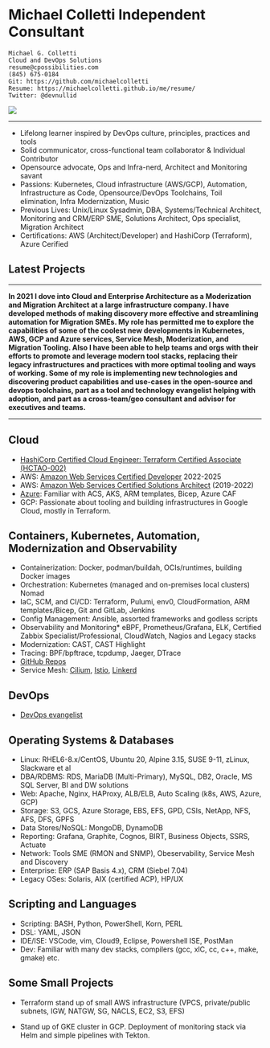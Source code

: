 # Michael Colletti Independent Consultant

```
Michael G. Colletti 
Cloud and DevOps Solutions
resume@cpossibilities.com
(845) 675-0184
Git: https://github.com/michaelcolletti
Resume: https://michaelcolletti.github.io/me/resume/
Twitter: @devnullid
```

<a href="mailto:devnullid+githubcontact@gmail.com?subject=Service Query From Resume"><img src="https://img.shields.io/badge/gmail-%23DD0031.svg?&style=for-the-badge&logo=gmail&logoColor=white"/></a>
____
<div data-iframe-width="150" data-iframe-height="270" data-share-badge-id="2d5a75b0-b7c8-4682-9149-c2fe1e3c312f" data-share-badge-host="https://www.credly.com"></div><script type="text/javascript" async src="//cdn.credly.com/assets/utilities/embed.js"></script>

<div data-iframe-width="150" data-iframe-height="270" data-share-badge-id="56e5f89c-0bc3-45f4-86c6-f0defdf0d2f1" data-share-badge-host="https://www.credly.com"></div><script type="text/javascript" async src="//cdn.credly.com/assets/utilities/embed.js"></script>

<div data-iframe-width="150" data-iframe-height="270" data-share-badge-id="813d732e-7144-4078-9642-c775efd7bf07" data-share-badge-host="https://www.credly.com"></div><script type="text/javascript" async src="//cdn.credly.com/assets/utilities/embed.js"></script>

<div data-iframe-width="150" data-iframe-height="270" data-share-badge-id="ded1e787-054c-4674-a4f1-c532b51049e3" data-share-badge-host="https://www.credly.com"></div><script type="text/javascript" async src="//cdn.credly.com/assets/utilities/embed.js"></script>


* Lifelong learner inspired by DevOps culture, principles, practices and tools
* Solid communicator, cross-functional team collaborator & Individual Contributor
* Opensource advocate, Ops and Infra-nerd, Architect and Monitoring savant
* Passions: Kubernetes, Cloud infrastructure (AWS/GCP), Automation, Infrastructure as Code, Opensource/DevOps Toolchains, Toil elimination, Infra Modernization, Music
* Previous Lives: Unix/Linux Sysadmin, DBA, Systems/Technical Architect, Monitoring and CRM/ERP SME, Solutions Architect, Ops specialist, Migration Architect
* Certifications: AWS (Architect/Developer) and HashiCorp (Terraform), Azure Cerified 

## Latest Projects
___

**In 2021 I dove into Cloud and Enterprise Architecture as a Moderization and Migration Architect at a large infrastructure company. I have developed methods of making discovery more effective and streamlining automation for Migration SMEs. My role has permitted me to explore the capabilities of some of the coolest new developments in Kubernetes, AWS, GCP and Azure services, Service Mesh, Moderization, and Migration Tooling. Also I have been able to help teams and orgs with their efforts to promote and leverage modern tool stacks, replacing their legacy infrastructures and practices with more optimal tooling and ways of working. Some of my role is implementing new technologies and discovering product capabilities and use-cases in the open-source and devops toolchains, part as a tool and technology evangelist helping with adoption, and part as a cross-team/geo consultant and advisor for executives and teams.**


___

## Cloud

* [HashiCorp Certified Cloud Engineer: Terraform Certified Associate (HCTAO-002)](https://www.credly.com/badges/2d5a75b0-b7c8-4682-9149-c2fe1e3c312f/public_url)
* AWS: [Amazon Web Services Certified Developer](https://www.credly.com/badges/56e5f89c-0bc3-45f4-86c6-f0defdf0d2f1/public_url) 2022-2025
* AWS: [Amazon Web Services Certified Solutions Architect](https://www.credly.com/badges/ad3acd8d-d45a-48f5-a754-40602a58c1e4/public_url) (2019-2022)
* [Azure](https://www.credly.com/badges/750f9656-f620-41e1-9a1b-a27dcfab7ebd/public_url): Familiar with ACS, AKS, ARM templates, Bicep, Azure CAF
* GCP: Passionate about tooling and building infrastructures in Google Cloud, mostly in Terraform. 

## Containers, Kubernetes, Automation, Modernization and Observability

* Containerization:  Docker, podman/buildah, OCIs/runtimes, building Docker images
* Orchestration: Kubernetes (managed and on-premises local clusters) Nomad 
* IaC, SCM, and CI/CD: Terraform, Pulumi, env0, CloudFormation, ARM templates/Bicep, Git and GitLab, Jenkins
* Config Management: Ansible, assorted frameworks and godless scripts
* Observability and Monitoring* eBPF, Prometheus/Grafana, ELK, Certified Zabbix Specialist/Professional, CloudWatch, Nagios and Legacy stacks
* Modernization: CAST, CAST Highlight
* Tracing: BPF/bpftrace, tcpdump, Jaeger, DTrace
* [GitHub Repos](https://github.com/michaelcolletti)
* Service Mesh: [Cilium](https://cilium.io/), [Istio](https://istio.io/), [Linkerd](https://linkerd.io/)

## DevOps

* [DevOps evangelist](https://michaelcolletti.github.io/me/devops/)

## Operating Systems & Databases

* Linux: RHEL6-8.x/CentOS, Ubuntu 20, Alpine 3.15, SUSE 9-11, zLinux, Slackware et al
* DBA/RDBMS: RDS, MariaDB (Multi-Primary), MySQL, DB2, Oracle, MS SQL Server, BI and DW solutions
* Web: Apache, Nginx, HAProxy, ALB/ELB, Auto Scaling (k8s, AWS, Azure, GCP)
* Storage: S3, GCS, Azure Storage, EBS, EFS, GPD, CSIs, NetApp, NFS, AFS, DFS, GPFS
* Data Stores/NoSQL: MongoDB, DynamoDB
* Reporting: Grafana, Graphite, Cognos, BIRT, Business Objects, SSRS, Actuate
* Network: Tools SME (RMON and SNMP), Obeservability, Service Mesh and Discovery
* Enterprise: ERP (SAP Basis 4.x), CRM (Siebel 7.04)
* Legacy OSes: Solaris, AIX (certified ACP), HP/UX

## Scripting and Languages

* Scripting: BASH, Python, PowerShell, Korn, PERL
* DSL: YAML, JSON
* IDE/ISE: VSCode, vim, Cloud9, Eclipse, Powershell ISE, PostMan
* Dev: Familiar with many dev stacks, compilers (gcc, xlC, cc, c++, make, gmake) etc.

## Some Small Projects 

* Terraform stand up of small AWS infrastructure (VPCS, private/public subnets, IGW, NATGW, SG, NACLS, EC2, S3, EFS)

* Stand up of GKE cluster in GCP. Deployment of monitoring stack via Helm and simple pipelines with Tekton. 


